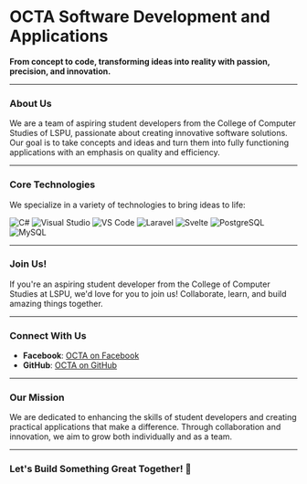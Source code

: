 # OCTA Software Development and Applications

**From concept to code, transforming ideas into reality with passion, precision, and innovation.**

---

### About Us
We are a team of aspiring student developers from the College of Computer Studies of LSPU, passionate about creating innovative software solutions. Our goal is to take concepts and ideas and turn them into fully functioning applications with an emphasis on quality and efficiency.

---

### Core Technologies
We specialize in a variety of technologies to bring ideas to life:

![C#](https://img.shields.io/badge/-C%23-2396ED?logo=csharp&logoColor=white)
![Visual Studio](https://img.shields.io/badge/-Visual%20Studio-5C2D91?logo=visualstudio&logoColor=white)
![VS Code](https://img.shields.io/badge/-VS%20Code-007ACC?logo=visualstudiocode&logoColor=white)
![Laravel](https://img.shields.io/badge/-Laravel-F55300?logo=laravel&logoColor=white)
![Svelte](https://img.shields.io/badge/-Svelte-FF3E00?logo=svelte&logoColor=white)
![PostgreSQL](https://img.shields.io/badge/-PostgreSQL-336791?logo=postgresql&logoColor=white)
![MySQL](https://img.shields.io/badge/-MySQL-4479A1?logo=mysql&logoColor=white)

---

### Join Us!
If you're an aspiring student developer from the College of Computer Studies at LSPU, we'd love for you to join us! Collaborate, learn, and build amazing things together.

---

### Connect With Us
- **Facebook**: [OCTA on Facebook](https://www.facebook.com/CCSOCTA/)
- **GitHub**: [OCTA on GitHub](https://github.com/OCTA-SDA)

---

### Our Mission
We are dedicated to enhancing the skills of student developers and creating practical applications that make a difference. Through collaboration and innovation, we aim to grow both individually and as a team.

---

### Let's Build Something Great Together! 🚀
